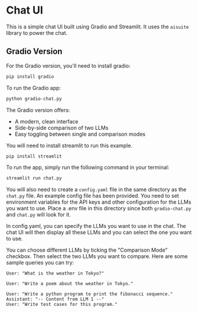 # Chat UI

This is a simple chat UI built using Gradio and Streamlit. It uses the `aisuite` library to power the chat.

## Gradio Version

For the Gradio version, you'll need to install gradio:

```bash
pip install gradio
```

To run the Gradio app:

```bash
python gradio-chat.py
```

The Gradio version offers:
- A modern, clean interface
- Side-by-side comparison of two LLMs
- Easy toggling between single and comparison modes

You will need to install streamlit to run this example.

```bash
pip install streamlit
```

To run the app, simply run the following command in your terminal:

```bash
streamlit run chat.py
```

You will also need to create a `config.yaml` file in the same directory as the `chat.py` file. An example config file has been provided. You need to set environment variables for the API keys and other configuration for the LLMs you want to use. Place a .env file in this directory since both `gradio-chat.py` and `chat.py`  will look for it.

In config.yaml, you can specify the LLMs you want to use in the chat. The chat UI will then display all these LLMs and you can select the one you want to use.

You can choose different LLMs by ticking the "Comparison Mode" checkbox. Then select the two LLMs you want to compare.
Here are some sample queries you can try:

```
User: "What is the weather in Tokyo?"
```

```
User: "Write a poem about the weather in Tokyo."
```

```
User: "Write a python program to print the fibonacci sequence."
Assistant: "-- Content from LLM 1 --"
User: "Write test cases for this program."
```
